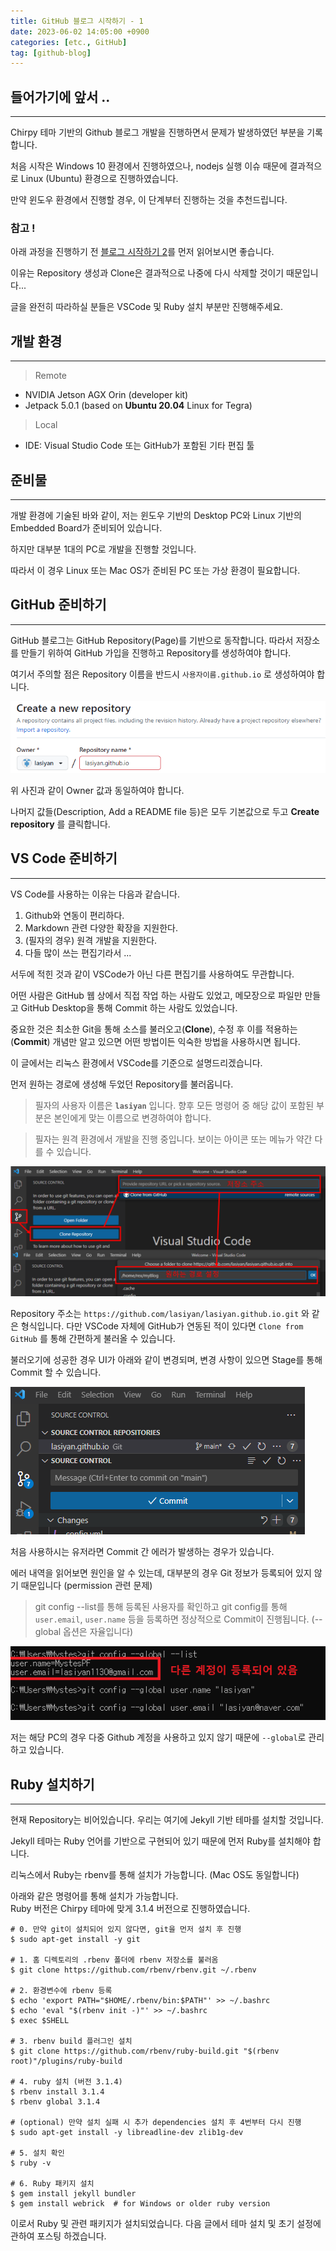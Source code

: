 ```yaml
---
title: GitHub 블로그 시작하기 - 1
date: 2023-06-02 14:05:00 +0900
categories: [etc., GitHub]
tag: [github-blog]
---
```


## 들어가기에 앞서 ..
---

Chirpy 테마 기반의 Github 블로그 개발을 진행하면서 문제가 발생하였던 부분을 기록합니다.

처음 시작은 Windows 10 환경에서 진행하였으나, nodejs 실행 이슈 때문에 결과적으로 Linux (Ubuntu) 환경으로 진행하였습니다.

만약 윈도우 환경에서 진행할 경우, 이 단계부터 진행하는 것을 추천드립니다.

### 참고 !

아래 과정을 진행하기 전 [블로그 시작하기 2](https://lasiyan.github.io/posts/GitBlog_Basic_2/)를 먼저 읽어보시면 좋습니다.

이유는 Repository 생성과 Clone은 결과적으로 나중에 다시 삭제할 것이기 때문입니다...

글을 완전히 따라하실 분들은 VSCode 및 Ruby 설치 부분만 진행해주세요.



## 개발 환경
---
> Remote
- NVIDIA Jetson AGX Orin (developer kit)
- Jetpack 5.0.1 (based on **Ubuntu 20.04** Linux for Tegra)

> Local
- IDE: Visual Studio Code 또는 GitHub가 포함된 기타 편집 툴


## 준비물
---
개발 환경에 기술된 바와 같이, 저는 윈도우 기반의 Desktop PC와 Linux 기반의 Embedded Board가 준비되어 있습니다.

하지만 대부분 1대의 PC로 개발을 진행할 것입니다.

따라서 이 경우 Linux 또는 Mac OS가 준비된 PC 또는 가상 환경이 필요합니다.


## GitHub 준비하기
---
GitHub 블로그는 GitHub Repository(Page)를 기반으로 동작합니다. 따라서 저장소를 만들기 위하여 GitHub 가입을 진행하고 Repository를 생성하여야 합니다.

여기서 주의할 점은 Repository 이름을 반드시 `사용자이름.github.io` 로 생성하여야 합니다.

![create-repository](/assets/img/post/2023-06-02-GitBlog_Basic_1/repo_create.png)

위 사진과 같이 Owner 값과 동일하여야 합니다.

나머지 값들(Description, Add a README file 등)은 모두 기본값으로 두고 **Create repository** 를 클릭합니다.


## VS Code 준비하기
---
VS Code를 사용하는 이유는 다음과 같습니다.

1. Github와 연동이 편리하다.
2. Markdown 관련 다양한 확장을 지원한다.
3. (필자의 경우) 원격 개발을 지원한다.
4. 다들 많이 쓰는 편집기라서 ...

서두에 적힌 것과 같이 VSCode가 아닌 다른 편집기를 사용하여도 무관합니다.

어떤 사람은 GitHub 웹 상에서 직접 작업 하는 사람도 있었고, 메모장으로 파일만 만들고 GitHub Desktop을 통해 Commit 하는 사람도 있었습니다.

중요한 것은 최소한 Git을 통해 소스를 불러오고(**Clone**), 수정 후 이를 적용하는(**Commit**) 개념만 알고 있으면 어떤 방법이든 익숙한 방법을 사용하시면 됩니다.

이 글에서는 리눅스 환경에서 VSCode를 기준으로 설명드리겠습니다.

먼저 원하는 경로에 생성해 두었던 Repository를 불러옵니다.

> 필자의 사용자 이름은 **`lasiyan`** 입니다. 향후 모든 명령어 중 해당 값이 포함된 부분은 본인에게 맞는 이름으로 변경하여야 합니다.

> 필자는 원격 환경에서 개발을 진행 중입니다. 보이는 아이콘 또는 메뉴가 약간 다를 수 있습니다.

![clone-repository](/assets/img/post/2023-06-02-GitBlog_Basic_1/repo_clone.png)

Repository 주소는 `https://github.com/lasiyan/lasiyan.github.io.git` 와 같은 형식입니다. 다만 VSCode 자체에 GitHub가 연동된 적이 있다면 `Clone from GitHub` 를 통해 간편하게 불러올 수 있습니다.

불러오기에 성공한 경우 UI가 아래와 같이 변경되며, 변경 사항이 있으면 Stage를 통해 Commit 할 수 있습니다.

![clone-repository-after](/assets/img/post/2023-06-02-GitBlog_Basic_1/repo_clone_after.png)

처음 사용하시는 유저라면 Commit 간 에러가 발생하는 경우가 있습니다.

에러 내역을 읽어보면 원인을 알 수 있는데, 대부분의 경우 Git 정보가 등록되어 있지 않기 때문입니다 (permission 관련 문제)

>  git config --list를 통해 등록된 사용자를 확인하고 git config를 통해 `user.email`, `user.name` 등을 등록하면 정상적으로 Commit이 진행됩니다. (--global 옵션은 자율입니다)

![clone-permission](/assets/img/post/2023-06-02-GitBlog_Basic_1/repo_permission.png)

저는 해당 PC의 경우 다중 Github 계정을 사용하고 있지 않기 때문에 `--global`로 관리하고 있습니다.


## Ruby 설치하기
---
현재 Repository는 비어있습니다. 우리는 여기에 Jekyll 기반 테마를 설치할 것입니다.

Jekyll 테마는 Ruby 언어를 기반으로 구현되어 있기 때문에 먼저 Ruby를 설치해야 합니다.

리눅스에서 Ruby는 rbenv를 통해 설치가 가능합니다.
(Mac OS도 동일합니다)

아래와 같은 명령어를 통해 설치가 가능합니다.  
Ruby 버전은 Chirpy 테마에 맞게 3.1.4 버전으로 진행하였습니다.

```shell
# 0. 만약 git이 설치되어 있지 않다면, git을 먼저 설치 후 진행
$ sudo apt-get install -y git

# 1. 홈 디렉토리의 .rbenv 폴더에 rbenv 저장소를 불러옴
$ git clone https://github.com/rbenv/rbenv.git ~/.rbenv

# 2. 환경변수에 rbenv 등록
$ echo 'export PATH="$HOME/.rbenv/bin:$PATH"' >> ~/.bashrc
$ echo 'eval "$(rbenv init -)"' >> ~/.bashrc
$ exec $SHELL

# 3. rbenv build 플러그인 설치
$ git clone https://github.com/rbenv/ruby-build.git "$(rbenv root)"/plugins/ruby-build

# 4. ruby 설치 (버전 3.1.4)
$ rbenv install 3.1.4
$ rbenv global 3.1.4

# (optional) 만약 설치 실패 시 추가 dependencies 설치 후 4번부터 다시 진행
$ sudo apt-get install -y libreadline-dev zlib1g-dev

# 5. 설치 확인
$ ruby -v

# 6. Ruby 패키지 설치
$ gem install jekyll bundler
$ gem install webrick  # for Windows or older ruby version
```

이로서 Ruby 및 관련 패키지가 설치되었습니다. 
다음 글에서 테마 설치 및 초기 설정에 관하여 포스팅 하겠습니다.
